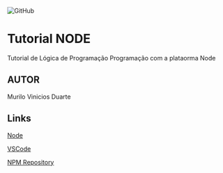 ![GitHub](https://img.shields.io/github/license/MuriloDuarte97/NODE?style=plastic)
# Tutorial NODE
Tutorial de Lógica de Programação Programação com a plataorma Node
## AUTOR
Murilo Vinicios Duarte
## Links
[Node](https://nodejs.org/en/)

[VSCode](https://code.visualstudio.com/)

[NPM Repository](https://www.npmjs.com/package/repository)
